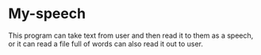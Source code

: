 # My-speech
This program can take text from user and then read it to them as a speech, or it can read a file full of words can also read it out to user. 
